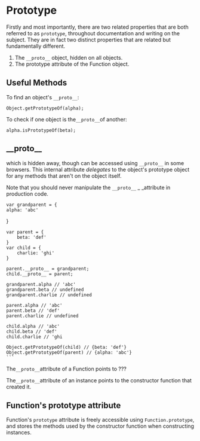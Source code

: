 # Prototype

Firstly and most importantly, there are two related properties that are both referred to as `prototype`,  throughout documentation and writing on the subject. They are in fact two distinct properties that are related but fundamentally different.

1. The `__proto__` object, hidden on all objects.
2. The prototype attribute of the Function object.

## Useful Methods

To find an object's `__proto__`:

```
Object.getPrototypeOf(alpha);
```

To check if one object is the`__proto__`of another:

```
alpha.isPrototypeOf(beta);
```

## \_\_proto\_\_

which is hidden away, though can be accessed using `__proto__` in some browsers. This internal attribute _delegates_ to the object's prototype object for any methods that aren't on the object itself.

Note that you should never manipulate the `__proto__` _ _attribute in production code.

    var grandparent = {
    alpha: 'abc'
}

    var parent = {
        beta: 'def'
    }
    var child = {
        charlie: 'ghi'
    }

    parent.__proto__ = grandparent;
    child.__proto__ = parent;

    grandparent.alpha // 'abc'
    grandparent.beta // undefined
    grandparent.charlie // undefined

    parent.alpha // 'abc'
    parent.beta // 'def'
    parent.charlie // undefined

    child.alpha // 'abc'
    child.beta // 'def'
    child.charlie // 'ghi

    Object.getPrototypeOf(child) // {beta: 'def'}
    Object.getPrototypeOf(parent) // {alpha: 'abc'}
    ```

The`__proto__`attribute of a Function points to ???

The`__proto__`attribute of an instance points to the constructor function that created it.

## 

## Function's prototype attribute

Function's `prototype` attribute is freely accessible using `Function.prototype`, and stores the methods used by the constructor function when constructing instances.

